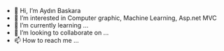 - 👋 Hi, I’m Aydın Baskara
- 👀 I’m interested in Computer graphic, Machine Learning, Asp.net MVC
- 🌱 I’m currently learning ...
- 💞️ I’m looking to collaborate on ...
- 📫 How to reach me ...

<!---
aydinbskr/aydinbskr is a ✨ special ✨ repository because its `README.md` (this file) appears on your GitHub profile.
You can click the Preview link to take a look at your changes.
--->
